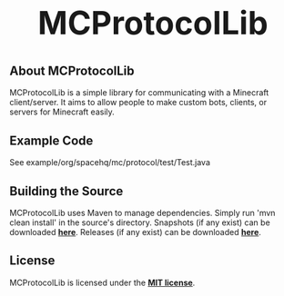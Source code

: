 <b><center><h1>MCProtocolLib</h></center></b>
==========



<b>About MCProtocolLib</b>
--------

MCProtocolLib is a simple library for communicating with a Minecraft client/server. It aims to allow people to make custom bots, clients, or servers for Minecraft easily.


<b>Example Code</b>
--------

See example/org/spacehq/mc/protocol/test/Test.java


<b>Building the Source</b>
--------

MCProtocolLib uses Maven to manage dependencies. Simply run 'mvn clean install' in the source's directory.
Snapshots (if any exist) can be downloaded <b>[here](http://repo.spacehq.org/content/repositories/snapshots/org/spacehq/mcprotocollib)</b>.
Releases (if any exist) can be downloaded <b>[here](http://repo.spacehq.org/content/repositories/release/org/spacehq/mcprotocollib)</b>.


<b>License</b>
---------

MCProtocolLib is licensed under the <b>[MIT license](http://www.opensource.org/licenses/mit-license.html)</b>.

